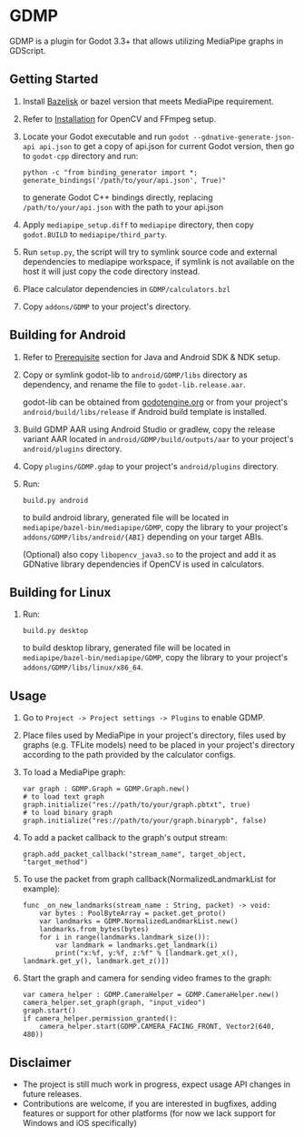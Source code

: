 # GDMP
GDMP is a plugin for Godot 3.3+ that allows utilizing MediaPipe graphs in GDScript.

## Getting Started
1. Install [Bazelisk](https://docs.bazel.build/versions/main/install-bazelisk.html) or bazel version that meets MediaPipe requirement.
2. Refer to [Installation](https://google.github.io/mediapipe/getting_started/install.html) for OpenCV and FFmpeg setup.
3. Locate your Godot executable and run `godot --gdnative-generate-json-api api.json` to get a copy of api.json for current Godot version,
    then go to `godot-cpp` directory and run:

    ```
    python -c "from binding_generator import *; generate_bindings('/path/to/your/api.json', True)"
    ```
    to generate Godot C++ bindings directly, replacing `/path/to/your/api.json` with the path to your api.json
4. Apply `mediapipe_setup.diff` to `mediapipe` directory, then copy `godot.BUILD` to `mediapipe/third_party`.
5. Run `setup.py`, the script will try to symlink source code and external dependencies to mediapipe workspace, if symlink is not available on the host it will just copy the code directory instead.
6. Place calculator dependencies in `GDMP/calculators.bzl`
7. Copy `addons/GDMP` to your project's directory.

## Building for Android
1. Refer to [Prerequisite](https://google.github.io/mediapipe/getting_started/android.html#prerequisite) section for Java and Android SDK & NDK setup.
2. Copy or symlink godot-lib to `android/GDMP/libs` directory as dependency, and rename the file to `godot-lib.release.aar`.

    godot-lib can be obtained from [godotengine.org](https://godotengine.org/download) or from your project's `android/build/libs/release` if Android build template is installed.

3. Build GDMP AAR using Android Studio or gradlew, copy the release variant AAR located in `android/GDMP/build/outputs/aar` to your project's `android/plugins` directory.
4. Copy `plugins/GDMP.gdap` to your project's `android/plugins` directory.
5. Run:

    ```
    build.py android
    ```
    to build android library, generated file will be located in `mediapipe/bazel-bin/mediapipe/GDMP`, copy the library to your project's `addons/GDMP/libs/android/{ABI}` depending on your target ABIs.

    (Optional) also copy `libopencv_java3.so` to the project and add it as GDNative library dependencies if OpenCV is used in calculators.

## Building for Linux
1. Run:

    ```
    build.py desktop
    ```
    to build desktop library, generated file will be located in `mediapipe/bazel-bin/mediapipe/GDMP`, copy the library to your project's `addons/GDMP/libs/linux/x86_64`.

## Usage
1. Go to `Project -> Project settings -> Plugins` to enable GDMP.
2. Place files used by MediaPipe in your project's directory, files used by graphs (e.g. TFLite models) need to be placed in your project's directory according to the path provided by the calculator configs.
3. To load a MediaPipe graph:

    ```gdscript
    var graph : GDMP.Graph = GDMP.Graph.new()
    # to load text graph
    graph.initialize("res://path/to/your/graph.pbtxt", true)
    # to load binary graph
    graph.initialize("res://path/to/your/graph.binarypb", false)
    ```

4. To add a packet callback to the graph's output stream:

    ```gdscript
    graph.add_packet_callback("stream_name", target_object, "target_method")
    ```
5. To use the packet from graph callback(NormalizedLandmarkList for example):

    ```gdscript
    func _on_new_landmarks(stream_name : String, packet) -> void:
        var bytes : PoolByteArray = packet.get_proto()
        var landmarks = GDMP.NormalizedLandmarkList.new()
        landmarks.from_bytes(bytes)
        for i in range(landmarks.landmark_size()):
            var landmark = landmarks.get_landmark(i)
            print("x:%f, y:%f, z:%f" % [landmark.get_x(), landmark.get_y(), landmark.get_z()])
    ```
6. Start the graph and camera for sending video frames to the graph:

    ```gdscript
    var camera_helper : GDMP.CameraHelper = GDMP.CameraHelper.new()
    camera_helper.set_graph(graph, "input_video")
    graph.start()
    if camera_helper.permission_granted():
        camera_helper.start(GDMP.CAMERA_FACING_FRONT, Vector2(640, 480))
    ```

## Disclaimer
- The project is still much work in progress, expect usage API changes in future releases.
-  Contributions are welcome, if you are interested in bugfixes, adding features or support for other platforms (for now we lack support for Windows and iOS specifically)
